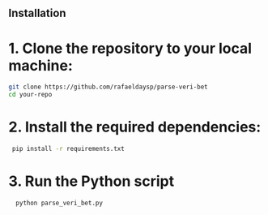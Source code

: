 ## Installation

# 1. Clone the repository to your local machine:

   ```bash
   git clone https://github.com/rafaeldaysp/parse-veri-bet
   cd your-repo
   ```

# 2. Install the required dependencies:

  ```bash
   pip install -r requirements.txt
   ```

# 3. Run the Python script

  ```bash
    python parse_veri_bet.py
  ```